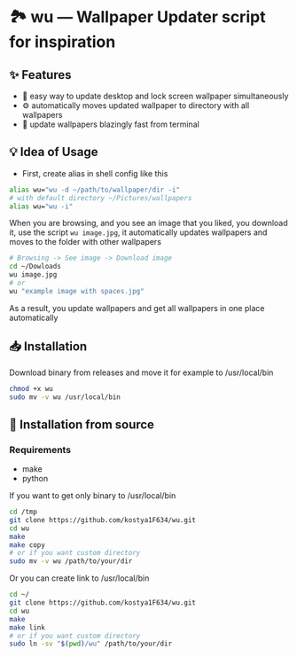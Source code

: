 # 🏞️ wu — Wallpaper Updater script for inspiration
## ✨ Features
* 🔄 easy way to update desktop and lock screen wallpaper simultaneously
* ⚙️ automatically moves updated wallpaper to directory with all wallpapers
* 🚀 update wallpapers blazingly fast from terminal
## 💡 Idea of Usage
* First, create alias in shell config like this
```bash
alias wu="wu -d ~/path/to/wallpaper/dir -i"
# with default directory ~/Pictures/wallpapers
alias wu="wu -i"
```
When you are browsing, and you see an image that you liked, you download it, use the script `wu image.jpg`, it automatically updates wallpapers and moves to the folder with other wallpapers
```bash
# Browsing -> See image -> Download image
cd ~/Dowloads
wu image.jpg
# or
wu "example image with spaces.jpg"
```
As a result, you update wallpapers and get all wallpapers in one place automatically
## 📥 Installation 
Download binary from releases and move it for example to /usr/local/bin
```bash
chmod +x wu
sudo mv -v wu /usr/local/bin
```
## 🔧 Installation from source
### Requirements
* make
* python

If you want to get only binary to /usr/local/bin
```bash
cd /tmp
git clone https://github.com/kostya1F634/wu.git
cd wu
make
make copy
# or if you want custom directory
sudo mv -v wu /path/to/your/dir
```
Or you can create link to /usr/local/bin
```bash
cd ~/
git clone https://github.com/kostya1F634/wu.git
cd wu
make
make link
# or if you want custom directory
sudo ln -sv "$(pwd)/wu" /path/to/your/dir
```
